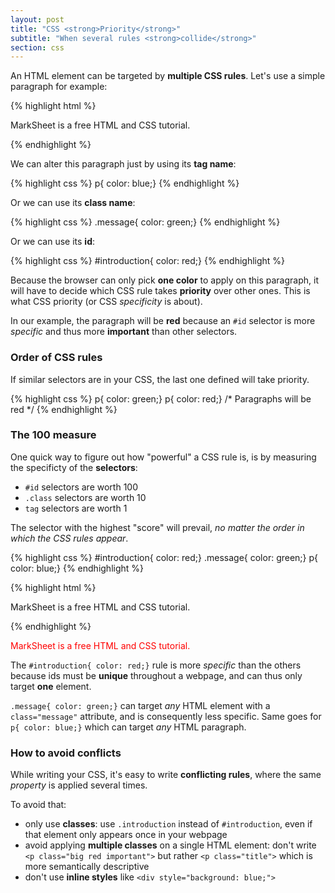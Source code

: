 ```yaml
---
layout: post
title: "CSS <strong>Priority</strong>"
subtitle: "When several rules <strong>collide</strong>"
section: css
---
```


An HTML element can be targeted by **multiple CSS rules**. Let's use a simple paragraph for example:

{% highlight html %}
<p class="message" id="introduction">
  MarkSheet is a free HTML and CSS tutorial.
</p>
{% endhighlight %}

We can alter this paragraph just by using its **tag name**:

{% highlight css %}
p{ color: blue;}
{% endhighlight %}

Or we can use its **class name**:

{% highlight css %}
.message{ color: green;}
{% endhighlight %}

Or we can use its **id**:

{% highlight css %}
#introduction{ color: red;}
{% endhighlight %}

Because the browser can only pick **one color** to apply on this paragraph, it will have to decide which CSS rule takes **priority** over other ones. This is what CSS priority (or CSS _specificity_ is about).

In our example, the paragraph will be **red** because an `#id` selector is more _specific_ and thus more **important** than other selectors.

### Order of CSS rules

If similar selectors are in your CSS, the last one defined will take priority.

{% highlight css %}
p{ color: green;}
p{ color: red;}
/* Paragraphs will be red */
{% endhighlight %}

### The 100 measure

One quick way to figure out how "powerful" a CSS rule is, is by measuring the specificty of the **selectors**:

* `#id` selectors are worth 100
* `.class` selectors are worth 10
* `tag` selectors are worth 1

The selector with the highest "score" will prevail, _no matter the order in which the CSS rules appear_.

{% highlight css %}
#introduction{ color: red;}
.message{ color: green;}
p{ color: blue;}
{% endhighlight %}

{% highlight html %}
<p class="message" id="introduction">
  MarkSheet is a free HTML and CSS tutorial.
</p>
{% endhighlight %}

<div class="result">
  <p style="color: red;">
    MarkSheet is a free HTML and CSS tutorial.
  </p>
</div>

The `#introduction{ color: red;}` rule is more _specific_ than the others because ids must be **unique** throughout a webpage, and can thus only target **one** element.

`.message{ color: green;}` can target _any_ HTML element with a `class="message"` attribute, and is consequently less specific. Same goes for `p{ color: blue;}` which can target _any_ HTML paragraph.

### How to avoid conflicts

While writing your CSS, it's easy to write **conflicting rules**, where the same _property_ is applied several times.

To avoid that:

* only use **classes**: use `.introduction` instead of `#introduction`, even if that element only appears once in your webpage
* avoid applying **multiple classes** on a single HTML element: don't write `<p class="big red important">` but rather `<p class="title">` which is more semantically descriptive
* don't use **inline styles** like `<div style="background: blue;">`
